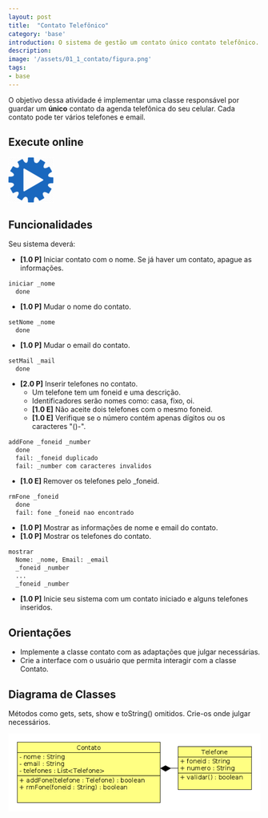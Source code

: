 ```yaml
---
layout: post
title:  "Contato Telefônico"
category: 'base'
introduction: O sistema de gestão um contato único contato telefônico.
description:
image: '/assets/01_1_contato/figura.png'
tags:
- base
---
```


O objetivo dessa atividade é implementar uma classe responsável por guardar um **único** contato da agenda telefônica do seu celular. Cada contato pode ter vários telefones e email.

## Execute online
[![](/assets/images/run.png)](/assets/01_1_contato/run.html)

## Funcionalidades
Seu sistema deverá:

- **[1.0 P]** Iniciar contato com o nome. Se já haver um contato, apague as informações.

```
iniciar _nome
  done
```

- **[1.0 P]** Mudar o nome do contato.

```
setNome _nome
  done
```

- **[1.0 P]** Mudar o email do contato.

```
setMail _mail
  done
```

- **[2.0 P]** Inserir telefones no contato.
    - Um telefone tem um foneid e uma descrição.
    - Identificadores serão nomes como: casa, fixo, oi.
    - **[1.0 E]** Não aceite dois telefones com o mesmo foneid.
    - **[1.0 E]** Verifique se o número contém apenas dígitos ou os caracteres "()-".

```
addFone _foneid _number
  done
  fail: _foneid duplicado
  fail: _number com caracteres invalidos
```

- **[1.0 E]** Remover os telefones pelo _foneid.

```
rmFone _foneid
  done
  fail: fone _foneid nao encontrado
```

- **[1.0 P]** Mostrar as informações de nome e email do contato.
- **[1.0 P]** Mostrar os telefones do contato.

```
mostrar
  Nome: _nome, Email: _email
  _foneid _number 
  ...
  _foneid _number
```

- **[1.0 P]** Inicie seu sistema com um contato iniciado e alguns telefones inseridos.

## Orientações

- Implemente a classe contato com as adaptações que julgar necessárias.
- Crie a interface com o usuário que permita interagir com a classe Contato.

## Diagrama de Classes
Métodos como gets, sets, show e toString() omitidos. Crie-os onde julgar necessários.

![](/assets/01_1_contato/diagrama.png)